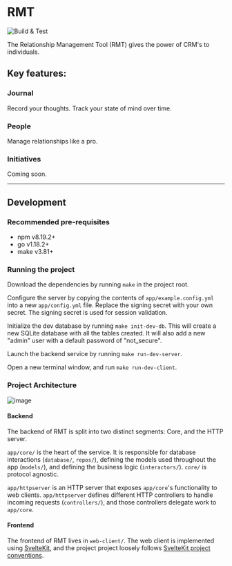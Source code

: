 # RMT
![Build & Test](https://github.com/reyesml/RMT/actions/workflows/build_and_test.yml/badge.svg)


The Relationship Management Tool (RMT) gives the power of CRM's to individuals.

## Key features:
### Journal
Record your thoughts. Track your state of mind over time.

### People
Manage relationships like a pro.

### Initiatives
Coming soon.
___

## Development

### Recommended pre-requisites
- npm v8.19.2+
- go v1.18.2+
- make v3.81+

### Running the project

Download the dependencies by running `make` in the project root.

Configure the server by copying the contents of `app/example.config.yml` into a new `app/config.yml` file.
Replace the signing secret with your own secret. The signing secret is used for session validation.

Initialize the dev database by running `make init-dev-db`. This will create a new SQLite database with all the tables
created. It will also add a new "admin" user with a default password of "not_secure".

Launch the backend service by running `make run-dev-server`.

Open a new terminal window, and run `make run-dev-client`.


### Project Architecture

![image](https://user-images.githubusercontent.com/4985056/212031430-2119355d-3695-4986-bab6-413eef292c74.png)

#### Backend
The backend of RMT is split into two distinct segments: Core, and the HTTP server.

`app/core/` is the heart of the service.  It is responsible for database interactions (`database/`, `repos/`), defining  the models used throughout the app (`models/`), and defining the business logic (`interactors/`).  `core/` is protocol agnostic.

`app/httpserver` is an HTTP server that exposes `app/core`'s functionality to web clients. `app/httpserver` defines different HTTP controllers to handle incoming requests (`controllers/`), and those controllers delegate work to `app/core`.

#### Frontend
The frontend of RMT lives in `web-client/`. The web client is implemented using [SvelteKit](https://kit.svelte.dev/), and the project project loosely follows [SvelteKit project conventions](https://kit.svelte.dev/docs/project-structure).
